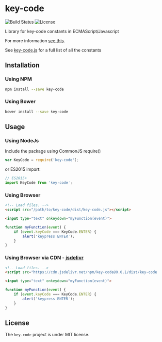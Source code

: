 # key-code
[![Build Status](https://travis-ci.org/thiagogarbazza/key-code.svg?branch=master)](https://travis-ci.org/thiagogarbazza/key-code)
[![License](http://img.shields.io/:license-mit-blue.svg)](https://github.com/thiagogarbazza/key-code/)


Library for key-code constants in ECMAScript/Javascript

For more information [see this](https://developer.mozilla.org/en-US/docs/Web/API/KeyboardEvent/keyCode#Constants_for_keyCode_value).

See [key-code.js](src/key-code.js)  for a full list of all the constants

## Installation

### Using NPM

```sh
npm install --save key-code
```

### Using Bower

```sh
bower install --save key-code
```

## Usage

### Using NodeJs

Include the package using CommonJS require()
```js
var KeyCode = require('key-code');
```

or ES2015 import:
```js
// ES2015+
import KeyCode from 'key-code';
```

### Using Browser

```html
<!-- Load files. -->
<script src="/path/to/key-code/dist/key-code.js"></script>

<input type="text" onkeydown="myFunction(event)">
```

```js
function myFunction(event) {
    if (event.keyCode === KeyCode.ENTER) {
        alert('keypress ENTER');
    }
}
```

### Using Browser via CDN - [jsdelivr](https://www.jsdelivr.com)

```html
<!-- Load files. -->
<script src="https://cdn.jsdelivr.net/npm/key-code@0.0.1/dist/key-code.js"></script>

<input type="text" onkeydown="myFunction(event)">
```

```js
function myFunction(event) {
    if (event.keyCode === KeyCode.ENTER) {
        alert('keypress ENTER');
    }
}
```


## License

The `key-code` project is under MIT license.
